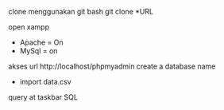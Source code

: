 
clone menggunakan git bash 
git clone *URL

open xampp 
- Apache = On
- MySql = on

akses url http://localhost/phpmyadmin 
create a database name 
  - import data.csv

query at taskbar SQL
